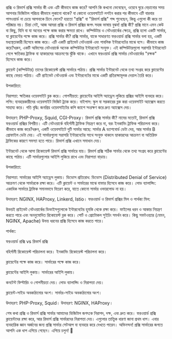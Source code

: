প্রক্সি ও রিভার্স প্রক্সি সার্ভার কী এবং এটি কীভাবে কাজ করে?
আপনি কি কখনো ভেবেছেন, ওয়েবে ঘুরে বেড়ানোর সময় আপনার ডিজিটাল পরিচয় কীভাবে লুকানো থাকে? বা কোনো ওয়েবসাইটে লগইন করার পর কীভাবে এটি বারবার পাসওয়ার্ড না চেয়ে আপনাকে চিনে ফেলে? হয়তো "প্রক্সি" বা "রিভার্স প্রক্সি" শব্দ শুনেছেন, কিন্তু এগুলো কী করে তা পরিষ্কার নয়। চিন্তা নেই, আজ আমরা প্রক্সি ও রিভার্স প্রক্সির জগৎ সহজ ভাষায় বুঝব!
প্রক্সি কী?
প্রক্সি মানে এমন কেউ বা কিছু, যিনি বা যা অন্যের পক্ষে কাজ করার ক্ষমতা রাখে। কম্পিউটার ও নেটওয়ার্কের ক্ষেত্রে, প্রক্সি হলো একটি সার্ভার, যা ক্লায়েন্টের পক্ষে কাজ করে।
প্রক্সি সার্ভার কী?
প্রক্সি সার্ভার, যাকে সাধারণত ফরওয়ার্ড প্রক্সি সার্ভার বলা হয়, একটি মধ্যস্থতাকারী হিসেবে কাজ করে। এটি একটি প্রাইভেট নেটওয়ার্ক এবং পাবলিক ইন্টারনেটের মাঝে বসে।
কীভাবে কাজ করে?ধরুন, একটি অফিসের নেটওয়ার্কে অনেক কম্পিউটার ইন্টারনেটে সংযুক্ত। এই কম্পিউটারগুলো সরাসরি ইন্টারনেটে গেলে ক্ষতিকর ট্রাফিক বা হ্যাকারদের আক্রমণের ঝুঁকি থাকে। এখানে ফরওয়ার্ড প্রক্সি সার্ভার নেটওয়ার্কের "রক্ষক" হিসেবে কাজ করে।

ক্লায়েন্ট (কম্পিউটার) তাদের রিকোয়েস্ট প্রক্সি সার্ভারে পাঠায়।
প্রক্সি সার্ভার ইন্টারনেট থেকে তথ্য সংগ্রহ করে ক্লায়েন্টের কাছে ফেরত পাঠায়।
এটি প্রাইভেট নেটওয়ার্ক এবং ইন্টারনেটের মাঝে একটি প্রতিরক্ষামূলক দেয়াল তৈরি করে।

উপকারিতা:

নিরাপত্তা: ক্ষতিকর ওয়েবসাইট ব্লক করে।
গোপনীয়তা: ক্লায়েন্টের আইপি অ্যাড্রেস লুকিয়ে প্রক্সির আইপি ব্যবহার করে।
লগিং: ব্যবহারকারীদের ওয়েবসাইট ভিজিট ট্র্যাক করে।
বাইপাস: স্কুল বা সরকারের ব্লক করা ওয়েবসাইট অ্যাক্সেস করতে সাহায্য করে।
গতি বৃদ্ধি: জনপ্রিয় ওয়েবসাইটের কপি ক্যাশে সংরক্ষণ করে দ্রুত অ্যাক্সেস দেয়।

উদাহরণ: PHP-Proxy, Squid, CGI-Proxy।
রিভার্স প্রক্সি সার্ভার কী?
নামের মতোই, রিভার্স প্রক্সি ফরওয়ার্ড প্রক্সির বিপরীত। এটি নেটওয়ার্কে বহির্গামী ট্রাফিক নিয়ন্ত্রণ করে না, বরং ইনকামিং ট্রাফিক পরিচালনা করে।
কীভাবে কাজ করে?ধরুন, একটি ওয়েবসাইটে দুটি সার্ভার আছে: সার্ভার A ড্যাশবোর্ড ডেটা দেয়, আর সার্ভার B প্রোফাইল ডেটা দেয়। এই সার্ভারগুলো সরাসরি ইন্টারনেটের সাথে সংযুক্ত থাকলে হ্যাকারদের আক্রমণ বা অতিরিক্ত ট্রাফিকের কারণে সমস্যা হতে পারে। রিভার্স প্রক্সি এখানে সমাধান দেয়।

ইন্টারনেট থেকে আসা রিকোয়েস্ট রিভার্স প্রক্সি সার্ভারে যায়।
রিভার্স প্রক্সি সঠিক সার্ভার থেকে তথ্য সংগ্রহ করে ক্লায়েন্টের কাছে পাঠায়।
এটি সার্ভারগুলোর আইপি লুকিয়ে রাখে এবং নিরাপত্তা বাড়ায়।

উপকারিতা:

নিরাপত্তা: সার্ভারের আইপি অ্যাড্রেস লুকায়।
ডিডোস প্রতিরোধ: ডিডোস (Distributed Denial of Service) আক্রমণ থেকে সার্ভারকে রক্ষা করে। এটি ক্লায়েন্ট ও সার্ভারের মাঝে বাফার হিসেবে কাজ করে।
লোড ব্যালান্সিং: একাধিক সার্ভারে ট্রাফিক সমানভাবে বিতরণ করে, যাতে কোনো সার্ভার ওভারলোড না হয়।

উদাহরণ: NGINX, HAProxy, Linkerd, Istio।
ফরওয়ার্ড ও রিভার্স প্রক্সির মিল ও পার্থক্য
মিল:

উভয়ই প্রাইভেট নেটওয়ার্কের ডিভাইসগুলোকে ইন্টারনেটের হুমকি থেকে রক্ষা করে।
ফাইলের ধরন ও আকার নিয়ন্ত্রণ করতে পারে এবং অননুমোদিত রিকোয়েস্ট ব্লক করে।
পোর্ট ও প্রোটোকল সুইচিং সমর্থন করে।
কিছু সফটওয়্যার (যেমন, NGINX, Apache) উভয় ধরনের প্রক্সি হিসেবে কাজ করতে পারে।

পার্থক্য:



ফরওয়ার্ড প্রক্সি
vs
রিভার্স প্রক্সি



বহির্গামী রিকোয়েস্ট পরিচালনা করে।
ইনকামিং রিকোয়েস্ট পরিচালনা করে।


ক্লায়েন্টের পক্ষে কাজ করে।
সার্ভারের পক্ষে কাজ করে।


ক্লায়েন্টের আইপি লুকায়।
সার্ভারের আইপি লুকায়।


কনটেন্ট ফিল্টারিং ও গোপনীয়তা দেয়।
লোড ব্যালান্সিং ও নিরাপত্তা দেয়।


ক্লায়েন্ট-সাইড অবকাঠামোর অংশ।
সার্ভার-সাইড অবকাঠামোর অংশ।


উদাহরণ: PHP-Proxy, Squid।
উদাহরণ: NGINX, HAProxy।


শেষ কথা
প্রক্সি ও রিভার্স প্রক্সি সার্ভার আমাদের ডিজিটাল জগৎকে নিরাপদ, দক্ষ, এবং দ্রুত করে। ফরওয়ার্ড প্রক্সি ক্লায়েন্টদের রক্ষা করে, আর রিভার্স প্রক্সি সার্ভারদের নিরাপত্তা দেয়। এগুলোর তাত্ত্বিক ধারণা জানা প্রথম ধাপ। এবার ব্যবহারিক জ্ঞান অর্জনের জন্য প্রক্সি সার্ভার সেটআপ বা ব্যবহার করে দেখতে পারেন।
অভিনন্দন! প্রক্সি সার্ভারের জগতে আপনি এক ধাপ এগিয়ে গেছেন। এগিয়ে চলুন! 🚀

